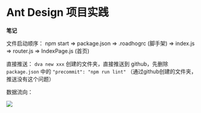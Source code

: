 # Ant Design 项目实践

<strong>笔记</strong>

文件启动顺序：
npm start => package.json => .roadhogrc (脚手架) => index.js => router.js => IndexPage.js (首页)

直接推送：
`dva new xxx` 创建的文件夹，直接推送到 github，先删除 `package.json` 中的 `"precommit": "npm run lint"` （通过github创建的文件夹，推送没有这个问题）

数据流向：

<img src="https://camo.githubusercontent.com/c826ff066ed438e2689154e81ff5961ab0b9befe/68747470733a2f2f7a6f732e616c697061796f626a656374732e636f6d2f726d73706f7274616c2f505072657245414b62496f445a59722e706e67" />
